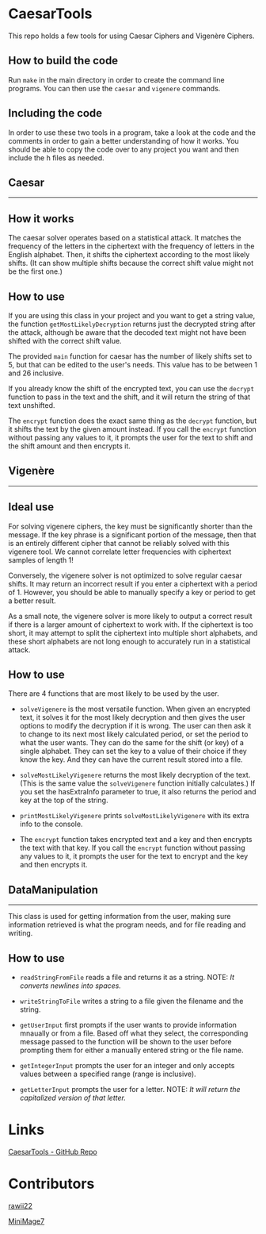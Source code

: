 # CaesarTools

This repo holds a few tools for using Caesar Ciphers and Vigenère Ciphers.

## How to build the code

Run `make` in the main directory in order to create the command line programs. You can then use the `caesar` and `vigenere` commands.

## Including the code

In order to use these two tools in a program, take a look at the code and the comments in order to gain a better understanding of how it works. You should be able to copy the code over to any project you want and then include the h files as needed.

## **Caesar**
------

## How it works

The caesar solver operates based on a statistical attack. It matches the frequency of the letters in the ciphertext with the frequency of letters in the English alphabet. Then, it shifts the ciphertext according to the most likely shifts. (It can show multiple shifts because the correct shift value might not be the first one.)

## How to use

If you are using this class in your project and you want to get a string value, the function `getMostLikelyDecryption` returns just the decrypted string after the attack, although be aware that the decoded text might not have been shifted with the correct shift value.

The provided `main` function for caesar has the number of likely shifts set to 5, but that can be edited to the user's needs. This value has to be between 1 and 26 inclusive.

If you already know the shift of the encrypted text, you can use the `decrypt` function to pass in the text and the shift, and it will return the string of that text unshifted.

The `encrypt` function does the exact same thing as the `decrypt` function, but it shifts the text by the given amount instead. If you call the `encrypt` function without passing any values to it, it prompts the user for the text to shift and the shift amount and then encrypts it.

## **Vigenère**
--------

## Ideal use

For solving vigenere ciphers, the key must be significantly shorter than the message. If the key phrase is a significant portion of the message, then that is an entirely different cipher that cannot be reliably solved with this vigenere tool. We cannot correlate letter frequencies with ciphertext samples of length 1!

Conversely, the vigenere solver is not optimized to solve regular caesar shifts. It may return an incorrect result if you enter a ciphertext with a period of 1. However, you should be able to manually specify a key or period to get a better result.

As a small note, the vigenere solver is more likely to output a correct result if there is a larger amount of ciphertext to work with. If the ciphertext is too short, it may attempt to split the ciphertext into multiple short alphabets, and these short alphabets are not long enough to accurately run in a statistical attack.

## How to use

There are 4 functions that are most likely to be used by the user.

* `solveVigenere` is the most versatile function. When given an encrypted text, it solves it for the most likely decryption and then gives the user options to modify the decryption if it is wrong. The user can then ask it to change to its next most likely calculated period, or set the period to what the user wants. They can do the same for the shift (or key) of a single alphabet. They can set the key to a value of their choice if they know the key. And they can have the current result stored into a file.

* `solveMostLikelyVigenere` returns the most likely decryption of the text. (This is the same value the `solveVigenere` function initially calculates.) If you set the hasExtraInfo parameter to true, it also returns the period and key at the top of the string.

* `printMostLikelyVigenere` prints `solveMostLikelyVigenere` with its extra info to the console.

* The `encrypt` function takes encrypted text and a key and then encrypts the text with that key. If you call the `encrypt` function without passing any values to it, it prompts the user for the text to encrypt and the key and then encrypts it.

## **DataManipulation**
--------

This class is used for getting information from the user, making sure information retrieved is what the program needs, and for file reading and writing.

## How to use

* `readStringFromFile` reads a file and returns it as a string. NOTE: *It converts newlines into spaces.*

* `writeStringToFile` writes a string to a file given the filename and the string.

* `getUserInput` first prompts if the user wants to provide information mnaually or from a file. Based off what they select, the corresponding message passed to the function will be shown to the user before prompting them for either a manually entered string or the file name.

* `getIntegerInput` prompts the user for an integer and only accepts values between a specified range (range is inclusive).

* `getLetterInput` prompts the user for a letter. NOTE: *It will return the capitalized version of that letter.*

# Links

[CaesarTools - GitHub Repo](https://github.com/rawii22/CaesarTools)

# Contributors

[rawii22](https://github.com/rawii22)

[MiniMage7](https://github.com/MiniMage7)